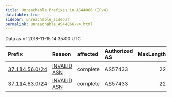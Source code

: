 ```yaml
---
title: Unreachable Prefixes in AS44066 (IPv4)
datatable: true
sidebar: unreachable_sidebar
permalink: unreachable_AS44066-v4.html
---
```


Data as of 2018-11-15 14:35:00 UTC


<div class="datatable-begin"></div>

| Prefix                                                 | Reason                                                                                                | affected   | Authorized AS   |   MaxLength | Anchor                                         |   unreachable /24s |
|:-------------------------------------------------------|:------------------------------------------------------------------------------------------------------|:-----------|:----------------|------------:|:-----------------------------------------------|-------------------:|
| [37.114.56.0/24](https://stat.ripe.net/37.114.56.0/24) | [INVALID ASN](https://rpki-validator.ripe.net/announcement-preview?asn=AS44066&prefix=37.114.56.0/24) | complete   | AS57433         |          22 | [RIPE](unreachable_RIPE_NCC_RPKI_Root-v4.html) |                  1 |
| [37.114.63.0/24](https://stat.ripe.net/37.114.63.0/24) | [INVALID ASN](https://rpki-validator.ripe.net/announcement-preview?asn=AS44066&prefix=37.114.63.0/24) | complete   | AS57433         |          22 | [RIPE](unreachable_RIPE_NCC_RPKI_Root-v4.html) |                  1 |

<div class="datatable-end"></div>